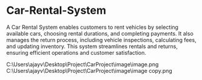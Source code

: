 # Car-Rental-System
 A Car Rental System enables customers to rent vehicles by selecting available cars, choosing rental durations, and completing payments. It also manages the return process, including vehicle inspections, calculating fees, and updating inventory. This system streamlines rentals and returns, ensuring efficient operations and customer satisfaction.

C:\Users\ajayv\Desktop\Project\CarProject\image\image.png
C:\Users\ajayv\Desktop\Project\CarProject\image\image copy.png
